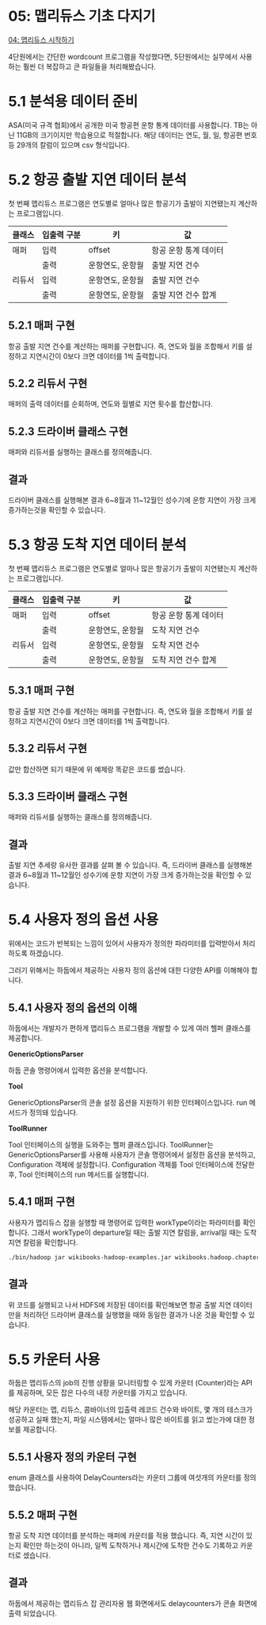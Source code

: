 # 05: 맵리듀스 기초 다지기

[04: 맵리듀스 시작하기](https://www.notion.so/04-318dc0f65289432e9c515254c37331cb?pvs=21)

4단원에서는 간단한 wordcount 프로그램을 작성했다면, 5단원에서는 실무에서 사용하는 훨씬 더 복잡하고 큰 파일들을 처리해봤습니다.

# 5.1 분석용 데이터 준비

ASA(미국 규격 협회)에서 공개한 미국 항공편 운항 통계 데이터를 사용합니다. TB는 아닌 11GB의 크기이지만 학습용으로 적절합니다. 해당 데이터는 연도, 월, 일, 항공편 번호 등 29개의 칼럼이 있으며 csv 형식입니다.

# 5.2 항공 출발 지연 데이터 분석

첫 번째 맵리듀스 프로그램은 연도별로 얼마나 많은 항공기가 출발이 지연됐는지 계산하는 프로그램입니다. 

| 클래스 | 입출력 구분 | 키 | 값 |
| --- | --- | --- | --- |
| 매퍼 | 입력 | offset | 항공 운항 통계 데이터 |
|  | 출력 | 운항연도, 운항월 | 출발 지연 건수 |
| 리듀서 | 입력 | 운항연도, 운항월 | 출발 지연 건수 |
|  | 출력 | 운항연도, 운항월 | 출발 지연 건수 합계 |

## 5.2.1 매퍼 구현

항공 출발 지연 건수를 계산하는 매퍼를 구현합니다. 즉, 연도와 월을 조합해서 키를 설정하고 지연시간이 0보다 크면 데이터를 1씩 출력합니다.

## 5.2.2 리듀서 구현

매퍼의 출력 데이터를 순회하며, 연도와 월별로 지연 횟수를 합산합니다. 

## 5.2.3 드라이버 클래스 구현

매퍼와 리듀서를 실행하는 클래스를 정의해줍니다.

## 결과

드라이버 클래스를 실행해본 결과 6~8월과 11~12월인 성수기에 운항 지연이 가장 크게 증가하는것을 확인할 수 있습니다.

# 5.3 항공 도착 지연 데이터 분석

첫 번째 맵리듀스 프로그램은 연도별로 얼마나 많은 항공기가 출발이 지연됐는지 계산하는 프로그램입니다. 

| 클래스 | 입출력 구분 | 키 | 값 |
| --- | --- | --- | --- |
| 매퍼 | 입력 | offset | 항공 운항 통계 데이터 |
|  | 출력 | 운항연도, 운항월 | 도착 지연 건수 |
| 리듀서 | 입력 | 운항연도, 운항월 | 도착 지연 건수 |
|  | 출력 | 운항연도, 운항월 | 도착 지연 건수 합계 |

## 5.3.1 매퍼 구현

항공 출발 지연 건수를 계산하는 매퍼를 구현합니다. 즉, 연도와 월을 조합해서 키를 설정하고 지연시간이 0보다 크면 데이터를 1씩 출력합니다.

## 5.3.2 리듀서 구현

값만 합산하면 되기 때문에 위 예제랑 똑같은 코드를 썼습니다.

## 5.3.3 드라이버 클래스 구현

매퍼와 리듀서를 실행하는 클래스를 정의해줍니다.

## 결과

출발 지연 추세랑 유사한 결과를 살펴 볼 수 있습니다. 즉, 드라이버 클래스를 실행해본 결과 6~8월과 11~12월인 성수기에 운항 지연이 가장 크게 증가하는것을 확인할 수 있습니다.

# 5.4 사용자 정의 옵션 사용

위에서는 코드가 반복되는 느낌이 있어서 사용자가 정의한 파라미터를 입력받아서 처리하도록 하겠습니다.

그러기 위해서는 하둡에서 제공하는 사용자 정의 옵션에 대한 다양한 API를 이해해야 합니다.

## 5.4.1 사용자 정의 옵션의 이해

하둡에서는 개발자가 편하게 맵리듀스 프로그램을 개발할 수 있게 여러 헬퍼 클래스를 제공합니다.

****************GenericOptionsParser****************

하둡 콘솔 명령어에서 입력한 옵션을 분석합니다. 

**Tool**

GenericOptionsParser의 콘솔 설정 옵션을 지원하기 위한 인터페이스입니다. run 메서드가 정의돼 있습니다.

**ToolRunner**

Tool 인터페이스의 실행을 도와주는 헬퍼 클래스입니다. ToolRunner는 GenericOptionsParser를 사용해 사용자가 콘솔 명령어에서 설정한 옵션을 분석하고, Configuration 객체에 설정합니다. Configuration 객체를 Tool 인터페이스에 전달한 후, Tool 인터페이스의 run 메서드를 실행합니다.

## 5.4.1 매퍼 구현

사용자가 맵리듀스 잡을 실행할 때 명령어로 입력한 workType이라는 파라미터를 확인합니다. 그래서 workType이 departure일 때는 출발 지연 칼럼을, arrival일 때는 도착 지연 칼럼을 확인합니다.

```bash
./bin/hadoop jar wikibooks-hadoop-examples.jar wikibooks.hadoop.chapter05.DelayCount -D workType=departure input departure_delay_count
```

## 결과

위 코드를 실행되고 나서 HDFS에 저장된 데이터를 확인해보면 항공 출발 지연 데이터만을 처리하던 드라이버 클래스를 실행했을 때와 동일한 결과가 나온 것을 확인할 수 있습니다.

# 5.5 카운터 사용

하둡은 맵리듀스의 job의 진행 상황을 모니터링할 수 있게 카운터 (Counter)라는 API를 제공하며, 모든 잡은 다수의 내장 카운터를 가지고 있습니다.

해당 카운터는 맵, 리듀스, 콤바이너의 입출력 레코드 건수와 바이트, 몇 개의 테스크가 성공하고 실패 했는지, 파일 시스템에서는 얼마나 많은 바이트를 읽고 썼는가에 대한 정보를 제공합니다.

## 5.5.1 사용자 정의 카운터 구현

enum 클래스를 사용하여 DelayCounters라는 카운터 그룹에 여섯개의 카운터를 정의했습니다.

## 5.5.2 매퍼 구현

항공 도착 지연 데이터를 분석하는 매퍼에 카운터를 적용 했습니다. 즉, 지연 시간이 있는지 확인만 하는것이 아니라, 일찍 도착하거나 제시간에 도착한 건수도 기록하고 카운터로 셌습니다.

## 결과

하둡에서 제공하는 맵리듀스 잡 관리자용 웹 화면에서도 delaycounters가 콘솔 화면에 출력 되었습니다.